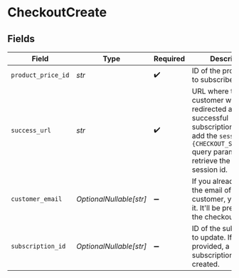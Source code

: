 # CheckoutCreate


## Fields

| Field                                                                                                                                                                              | Type                                                                                                                                                                               | Required                                                                                                                                                                           | Description                                                                                                                                                                        |
| ---------------------------------------------------------------------------------------------------------------------------------------------------------------------------------- | ---------------------------------------------------------------------------------------------------------------------------------------------------------------------------------- | ---------------------------------------------------------------------------------------------------------------------------------------------------------------------------------- | ---------------------------------------------------------------------------------------------------------------------------------------------------------------------------------- |
| `product_price_id`                                                                                                                                                                 | *str*                                                                                                                                                                              | :heavy_check_mark:                                                                                                                                                                 | ID of the product price to subscribe to.                                                                                                                                           |
| `success_url`                                                                                                                                                                      | *str*                                                                                                                                                                              | :heavy_check_mark:                                                                                                                                                                 | URL where the customer will be redirected after a successful subscription. You can add the `session_id={CHECKOUT_SESSION_ID}` query parameter to retrieve the checkout session id. |
| `customer_email`                                                                                                                                                                   | *OptionalNullable[str]*                                                                                                                                                            | :heavy_minus_sign:                                                                                                                                                                 | If you already know the email of your customer, you can set it. It'll be pre-filled on the checkout page.                                                                          |
| `subscription_id`                                                                                                                                                                  | *OptionalNullable[str]*                                                                                                                                                            | :heavy_minus_sign:                                                                                                                                                                 | ID of the subscription to update. If not provided, a new subscription will be created.                                                                                             |